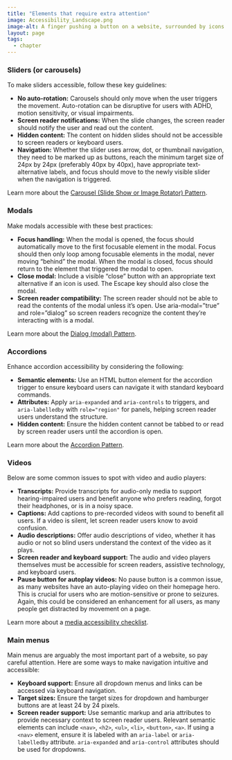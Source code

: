```yaml
---
title: "Elements that require extra attention"
image: Accessibility_Landscape.png
image-alt: A finger pushing a button on a website, surrounded by icons of an ear and an eye.
layout: page
tags:
  - chapter
---
```

### Sliders (or carousels)
To make sliders accessible, follow these key guidelines:
- **No auto-rotation:** Carousels should only move when the user triggers the movement. Auto-rotation can be disruptive for users with ADHD, motion sensitivity, or visual impairments. 
- **Screen reader notifications:** When the slide changes, the screen reader should notify the user and read out the content. 
- **Hidden content:** The content on hidden slides should not be accessible to screen readers or keyboard users.
- **Navigation:** Whether the slider uses arrow, dot, or thumbnail navigation, they need to be marked up as buttons, reach the minimum target size of 24px by 24px (preferably 40px by 40px), have appropriate text-alternative labels, and focus should move to the newly visible slider when the navigation is triggered.

Learn more about the [Carousel (Slide Show or Image Rotator) Pattern](https://www.w3.org/WAI/ARIA/apg/patterns/carousel/).

### Modals
Make modals accessible with these best practices: 
- **Focus handling:** When the modal is opened, the focus should automatically move to the first focusable element in the modal. Focus should then only loop among focusable elements in the modal, never moving “behind” the modal. When the modal is closed, focus should return to the element that triggered the modal to open.
- **Close modal:** Include a visible “close” button with an appropriate text alternative if an icon is used. The Escape key should also close the modal.
- **Screen reader compatibility:** The screen reader should not be able to read the contents of the modal unless it’s open. Use aria-modal=”true” and role=”dialog”  so screen readers recognize the content they’re interacting with is a modal.

Learn more about the [Dialog (modal) Pattern](https://www.w3.org/WAI/ARIA/apg/patterns/dialog-modal/).

### Accordions
Enhance accordion accessibility by considering the following:
- **Semantic elements:** Use an HTML button element for the accordion trigger to ensure keyboard users can navigate it with standard keyboard commands.
- **Attributes:** Apply `aria-expanded` and `aria-controls` to triggers, and `aria-labelledby` with `role="region"` for panels, helping screen reader users understand the structure.
- **Hidden content:** Ensure the hidden content cannot be tabbed to or read by screen reader users until the accordion is open.

Learn more about the [Accordion Pattern](https://www.w3.org/WAI/ARIA/apg/patterns/accordion/).

### Videos
Below are some common issues to spot with video and audio players:
- **Transcripts:** Provide transcripts for audio-only media to support hearing-impaired users and benefit anyone who prefers reading, forgot their headphones, or is in a noisy space.
- **Captions:** Add captions to pre-recorded videos with sound to benefit all users. If a video is silent, let screen reader users know to avoid confusion.
- **Audio descriptions:** Offer audio descriptions of video, whether it has audio or not so blind users understand the context of the video as it plays.
- **Screen reader and keyboard support:** The audio and video players themselves must be accessible for screen readers, assistive technology, and keyboard users. 
- **Pause button for autoplay videos:** No pause button is a common issue, as many websites have an auto-playing video on their homepage hero. This is crucial for users who are motion-sensitive or prone to seizures. Again, this could be considered an enhancement for all users, as many people get distracted by movement on a page.

Learn more about a [media accessibility checklist](https://www.w3.org/WAI/media/av/planning/).

### Main menus
Main menus are arguably the most important part of a website, so pay careful attention. Here are some ways to make navigation intuitive and accessible:
- **Keyboard support:** Ensure all dropdown menus and links can be accessed via keyboard navigation.
- **Target sizes:** Ensure the target sizes for dropdown and hamburger buttons are at least 24 by 24 pixels. 
- **Screen reader support:** Use semantic markup and aria attributes to provide necessary context to screen reader users. Relevant semantic elements can include `<nav>`, `<h2>`, `<ul>`, `<li>`, `<button>`, `<a>`. If using a `<nav>` element, ensure it is labeled with an `aria-label` or `aria-labelledby` attribute. `aria-expanded` and `aria-control` attributes should be used for dropdowns.
